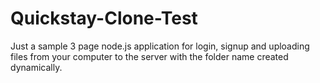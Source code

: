 # Quickstay-Clone-Test
Just a sample 3 page node.js application for login, signup and uploading files from your
computer to the server with the folder name created dynamically.
